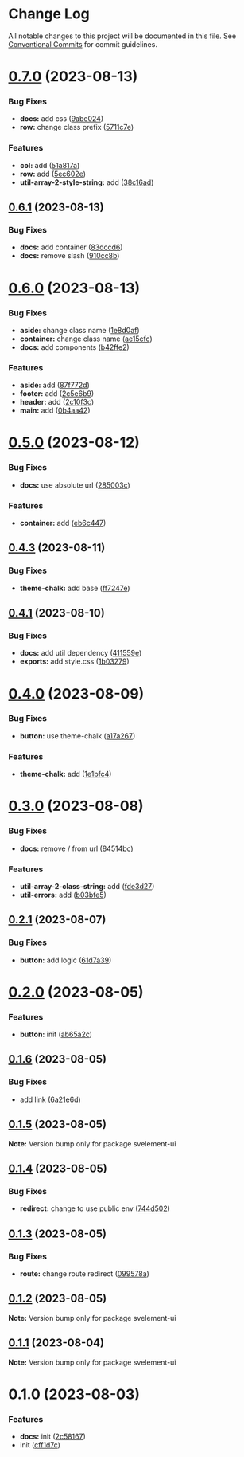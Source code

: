 # Change Log

All notable changes to this project will be documented in this file.
See [Conventional Commits](https://conventionalcommits.org) for commit guidelines.

# [0.7.0](https://github.com/koory1st/svelement-ui/compare/v0.6.1...v0.7.0) (2023-08-13)


### Bug Fixes

* **docs:** add css ([9abe024](https://github.com/koory1st/svelement-ui/commit/9abe0244dd792992bf2ac2adbbfce333a659b5d0))
* **row:** change class prefix ([5711c7e](https://github.com/koory1st/svelement-ui/commit/5711c7eea68c30b726a250bfdb1044d39a3c9ede))


### Features

* **col:** add ([51a817a](https://github.com/koory1st/svelement-ui/commit/51a817aed45b66f961f2ed07b3b42e534020bc4f))
* **row:** add ([5ec602e](https://github.com/koory1st/svelement-ui/commit/5ec602e5112904079ec3648ab0d4493d410e50f5))
* **util-array-2-style-string:** add ([38c16ad](https://github.com/koory1st/svelement-ui/commit/38c16adc0bd5e17c3d0e0f012a28af14265bbd0b))





## [0.6.1](https://github.com/koory1st/svelement-ui/compare/v0.6.0...v0.6.1) (2023-08-13)


### Bug Fixes

* **docs:** add container ([83dccd6](https://github.com/koory1st/svelement-ui/commit/83dccd62fd913003ddfcf9fd52e813262e3691d3))
* **docs:** remove slash ([910cc8b](https://github.com/koory1st/svelement-ui/commit/910cc8b4a3afdddb450bdf0ac3d488d6cc703d3a))





# [0.6.0](https://github.com/koory1st/svelement-ui/compare/v0.5.0...v0.6.0) (2023-08-13)


### Bug Fixes

* **aside:** change class name ([1e8d0af](https://github.com/koory1st/svelement-ui/commit/1e8d0af50540ffab592009716ccf0e0c17f029b0))
* **container:** change class name ([ae15cfc](https://github.com/koory1st/svelement-ui/commit/ae15cfc0e574f970f4804118b011c85cc379e9f6))
* **docs:** add components ([b42ffe2](https://github.com/koory1st/svelement-ui/commit/b42ffe20905f95430387d7c4068b5c584dd4e500))


### Features

* **aside:** add ([87f772d](https://github.com/koory1st/svelement-ui/commit/87f772d9b78e7755358630e424f491cc34f9a844))
* **footer:** add ([2c5e6b9](https://github.com/koory1st/svelement-ui/commit/2c5e6b990083aec3d33c6a9b6a41a17a9fd752ac))
* **header:** add ([2c10f3c](https://github.com/koory1st/svelement-ui/commit/2c10f3c44deb176cc1991150ef9d58828701a8e6))
* **main:** add ([0b4aa42](https://github.com/koory1st/svelement-ui/commit/0b4aa421e0fc116804236bb2e84cd1f7f7a7992f))





# [0.5.0](https://github.com/koory1st/svelement-ui/compare/v0.4.3...v0.5.0) (2023-08-12)


### Bug Fixes

* **docs:** use absolute url ([285003c](https://github.com/koory1st/svelement-ui/commit/285003c12442917bf870004fbc4e5724a1d5b8ba))


### Features

* **container:** add ([eb6c447](https://github.com/koory1st/svelement-ui/commit/eb6c4478e6d1a7133946ecbc7d10c39ea84b40f9))





## [0.4.3](https://github.com/koory1st/svelement-ui/compare/v0.4.1...v0.4.3) (2023-08-11)


### Bug Fixes

* **theme-chalk:** add base ([ff7247e](https://github.com/koory1st/svelement-ui/commit/ff7247e38709cb3b638158669609569e37101bb9))





## [0.4.1](https://github.com/koory1st/svelement-ui/compare/v0.4.0...v0.4.1) (2023-08-10)


### Bug Fixes

* **docs:** add util dependency ([411559e](https://github.com/koory1st/svelement-ui/commit/411559ee1758eae12ccfe288d18ca90aabd04856))
* **exports:** add style.css ([1b03279](https://github.com/koory1st/svelement-ui/commit/1b0327971bcdf47f3f3c151ababd52143c8ad26b))





# [0.4.0](https://github.com/koory1st/svelement-ui/compare/v0.3.0...v0.4.0) (2023-08-09)


### Bug Fixes

* **button:** use theme-chalk ([a17a267](https://github.com/koory1st/svelement-ui/commit/a17a2670979c65a81bfefb0826f5b010710fe9f1))


### Features

* **theme-chalk:** add ([1e1bfc4](https://github.com/koory1st/svelement-ui/commit/1e1bfc424750b1a6c0098494c953ef6a120cfa4c))





# [0.3.0](https://github.com/koory1st/svelement-ui/compare/v0.2.1...v0.3.0) (2023-08-08)


### Bug Fixes

* **docs:** remove / from url ([84514bc](https://github.com/koory1st/svelement-ui/commit/84514bca722133379c896ec16c57433c63190aef))


### Features

* **util-array-2-class-string:** add ([fde3d27](https://github.com/koory1st/svelement-ui/commit/fde3d278891bdd41efd4e5a60fc7eeac90145084))
* **util-errors:** add ([b03bfe5](https://github.com/koory1st/svelement-ui/commit/b03bfe5519e013bf4097b025896feed1a29a19d7))





## [0.2.1](https://github.com/koory1st/svelement-ui/compare/v0.2.0...v0.2.1) (2023-08-07)


### Bug Fixes

* **button:** add logic ([61d7a39](https://github.com/koory1st/svelement-ui/commit/61d7a390474d98318d7d3d8743a35c9db34db96b))





# [0.2.0](https://github.com/koory1st/svelement-ui/compare/v0.1.6...v0.2.0) (2023-08-05)


### Features

* **button:** init ([ab65a2c](https://github.com/koory1st/svelement-ui/commit/ab65a2cf5ffb757458d4bbb7f79834d6ad43c3be))





## [0.1.6](https://github.com/koory1st/svelement-ui/compare/v0.1.5...v0.1.6) (2023-08-05)


### Bug Fixes

* add link ([6a21e6d](https://github.com/koory1st/svelement-ui/commit/6a21e6d203d67cbd946cfb90c0b9ea2ba2beafc3))





## [0.1.5](https://github.com/koory1st/svelement-ui/compare/v0.1.4...v0.1.5) (2023-08-05)

**Note:** Version bump only for package svelement-ui





## [0.1.4](https://github.com/koory1st/svelement-ui/compare/v0.1.3...v0.1.4) (2023-08-05)


### Bug Fixes

* **redirect:** change to use public env ([744d502](https://github.com/koory1st/svelement-ui/commit/744d5021bb6c9ede6bf9e4631efa97f87ed2c8ea))





## [0.1.3](https://github.com/koory1st/svelement-ui/compare/v0.1.2...v0.1.3) (2023-08-05)


### Bug Fixes

* **route:** change route redirect ([099578a](https://github.com/koory1st/svelement-ui/commit/099578a2aa525a79a99ebeaa698be9235969944e))





## [0.1.2](https://github.com/koory1st/svelement-ui/compare/v0.1.1...v0.1.2) (2023-08-05)

**Note:** Version bump only for package svelement-ui





## [0.1.1](https://github.com/koory1st/svelement-ui/compare/v0.1.0...v0.1.1) (2023-08-04)

**Note:** Version bump only for package svelement-ui





# 0.1.0 (2023-08-03)


### Features

* **docs:** init ([2c58167](https://github.com/koory1st/svelement-ui/commit/2c58167213a515e2c3c5e527f1fb0db55967386e))
* init ([cff1d7c](https://github.com/koory1st/svelement-ui/commit/cff1d7c834ff26791bf27620714760f36f528bbf))
